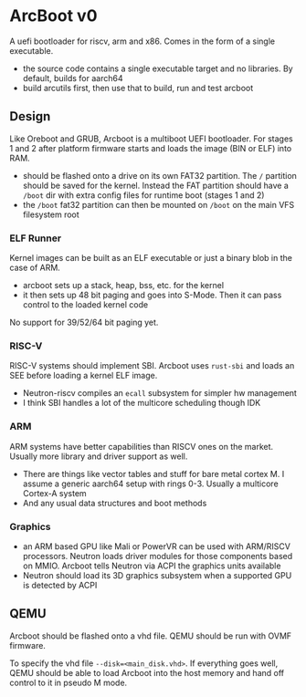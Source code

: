 # ArcBoot v0

A uefi bootloader for riscv, arm and x86. Comes in the form of a single executable.

- the source code contains a single executable target and no libraries. By default, builds for aarch64
- build arcutils first, then use that to build, run and test arcboot

## Design

Like Oreboot and GRUB, Arcboot is a multiboot UEFI bootloader. For stages 1 and 2 after platform firmware starts and loads the image (BIN or ELF) into RAM.

- should be flashed onto a drive on its own FAT32 partition. The `/` partition should be saved for the kernel. Instead the FAT partition should have a `/boot` dir with extra config files for runtime boot (stages 1 and 2)
- the `/boot` fat32 partition can then be mounted on `/boot` on the main VFS filesystem root

### ELF Runner

Kernel images can be built as an ELF executable or just a binary blob in the case of ARM.

- arcboot sets up a stack, heap, bss, etc. for the kernel
- it then sets up 48 bit paging and goes into S-Mode. Then it can pass control to the loaded kernel code

No support for 39/52/64 bit paging yet.

### RISC-V

RISC-V systems should implement SBI. Arcboot uses `rust-sbi` and loads an SEE before loading a kernel ELF image.

- Neutron-riscv compiles an `ecall` subsystem for simpler hw management
- I think SBI handles a lot of the multicore scheduling though IDK

### ARM

ARM systems have better capabilities than RISCV ones on the market. Usually more library and driver support as well.

- There are things like vector tables and stuff for bare metal cortex M. I assume a generic aarch64 setup with rings 0-3. Usually a multicore Cortex-A system
- And any usual data structures and boot methods

### Graphics

- an ARM based GPU like Mali or PowerVR can be used with ARM/RISCV processors. Neutron loads driver modules for those components based on MMIO. Arcboot tells Neutron via ACPI the graphics units available
- Neutron should load its 3D graphics subsystem when a supported GPU is detected by ACPI

## QEMU

Arcboot should be flashed onto a vhd file. QEMU should be run with OVMF firmware.

To specify the vhd file `--disk=<main_disk.vhd>`. If everything goes well, QEMU should be able to load Arcboot into the host memory and hand off control to it in pseudo M mode.

